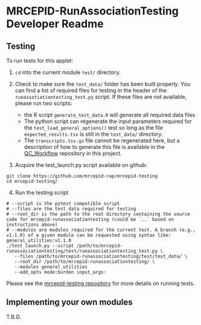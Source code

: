# MRCEPID-RunAssociationTesting Developer Readme

## Testing

To run tests for this applet:

1. `cd` into the current module `test/` directory.

2. Check to make sure the `test_data/` folder has been built properly. You can find a list of required files for testing
in the header of the `runassotiationtesting_test.py` script. If these files are not available, please run two scripts:
   * the R script `generate_test_data.R` will generate all required data files
   * The python script can regenerate the input parameters required for the `test_load_general_options()` test so long
   as the file `expected_results.tsv` is still in the `test_data/` directory.
   * The `transcripts.tsv.gz` file cannot be regenerated here, but a description of how to generate this file is 
   available in the [QC_Workflow](https://github.com/mrcepid-rap/QC_workflow) repository in this project.

3. Acquire the test_launch.py script available on github: 

```
git clone https://github.com/mrcepid-rap/mrcepid-testing
cd mrcepid-testing/
```

4. Run the testing script

```{commandline}
# --script is the pytest compatible script
# --files are the test data required for testing
# --root_dir is the path to the root directory containing the source code for mrcepid-runassociationtesting (could be `..` based on instructions above)
# --modules are modules required for the current test. A branch (e.g., v1.1.0) of a given module can be requested using syntax like: general_utilities:v1.1.0 
./test_launch.py --script /path/to/mrcepid-runassociationtesting/test/runassociationtesting_test.py \ 
   --files /path/to/mrcepid-runassociationtesting/test/test_data/ \
   --root_dir /path/to/mrcepid-runassociationtesting/ \
   --modules general_utilities
   --add_opts mode:burden input_args:
```

Please see the [mrcepid-testing repository](https://github.com/mrcepid-rap/mrcepid-testing) for more details on running 
tests.

## Implementing your own modules

T.B.D.
